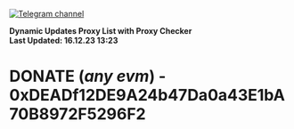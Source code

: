[![Telegram channel](https://img.shields.io/endpoint?url=https://runkit.io/damiankrawczyk/telegram-badge/branches/master?url=https://t.me/n4z4v0d)](https://t.me/n4z4v0d) 

**Dynamic Updates Proxy List with Proxy Checker**  
**Last Updated: 16.12.23 13:23**

# DONATE (_any evm_) - 0xDEADf12DE9A24b47Da0a43E1bA70B8972F5296F2
